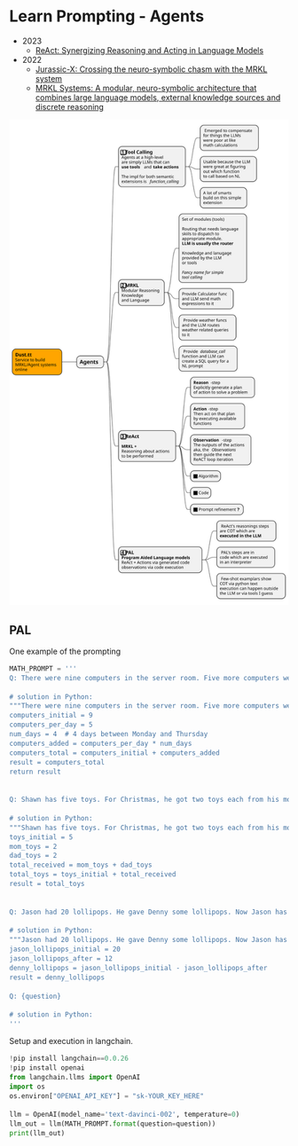 # Learn Prompting - Agents

 - 2023
    - [ReAct: Synergizing Reasoning and Acting in Language Models](https://arxiv.org/pdf/2210.03629)
 - 2022
   - [Jurassic-X: Crossing the neuro-symbolic chasm with the MRKL system](https://www.ai21.com/blog/jurassic-x-crossing-the-neuro-symbolic-chasm-with-the-mrkl-system)
   - [MRKL Systems: A modular, neuro-symbolic architecture that combines large language models, external knowledge sources and discrete reasoning](https://arxiv.org/pdf/2205.00445) 

![](../img/LLM_LearnPrompting_Agents_2024.svg)

## PAL

One example of the prompting

```python
MATH_PROMPT = '''
Q: There were nine computers in the server room. Five more computers were installed each day, from Monday to Thursday. How many computers are now in the server room?

# solution in Python:
"""There were nine computers in the server room. Five more computers were installed each day, from Monday to Thursday. How many computers are now in the server room?"""
computers_initial = 9
computers_per_day = 5
num_days = 4  # 4 days between Monday and Thursday
computers_added = computers_per_day * num_days
computers_total = computers_initial + computers_added
result = computers_total
return result


Q: Shawn has five toys. For Christmas, he got two toys each from his mom and dad. How many toys does he have now?

# solution in Python:
"""Shawn has five toys. For Christmas, he got two toys each from his mom and dad. How many toys does he have now?"""
toys_initial = 5
mom_toys = 2
dad_toys = 2
total_received = mom_toys + dad_toys
total_toys = toys_initial + total_received
result = total_toys


Q: Jason had 20 lollipops. He gave Denny some lollipops. Now Jason has 12 lollipops. How many lollipops did Jason give to Denny?

# solution in Python:
"""Jason had 20 lollipops. He gave Denny some lollipops. Now Jason has 12 lollipops. How many lollipops did Jason give to Denny?"""
jason_lollipops_initial = 20
jason_lollipops_after = 12
denny_lollipops = jason_lollipops_initial - jason_lollipops_after
result = denny_lollipops

Q: {question}

# solution in Python:
'''
```

Setup and execution in langchain.

```python
!pip install langchain==0.0.26
!pip install openai
from langchain.llms import OpenAI
import os
os.environ["OPENAI_API_KEY"] = "sk-YOUR_KEY_HERE"

llm = OpenAI(model_name='text-davinci-002', temperature=0)
llm_out = llm(MATH_PROMPT.format(question=question))
print(llm_out)
```

